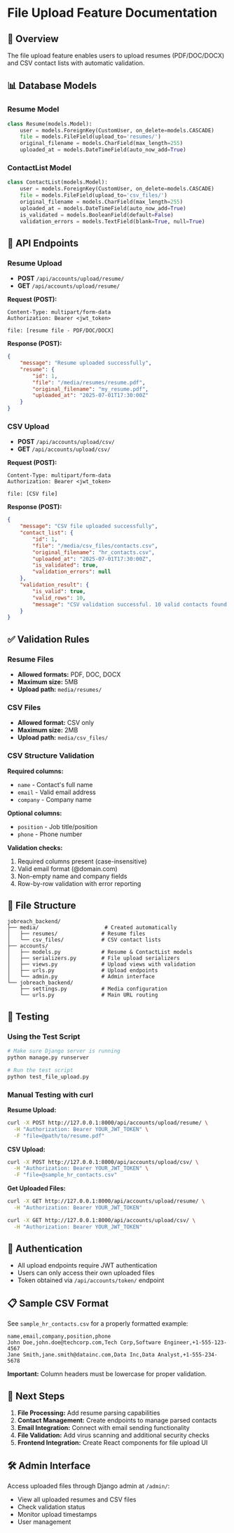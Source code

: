 # File Upload Feature Documentation

## 🎯 Overview
The file upload feature enables users to upload resumes (PDF/DOC/DOCX) and CSV contact lists with automatic validation.

## 📊 Database Models

### Resume Model
```python
class Resume(models.Model):
    user = models.ForeignKey(CustomUser, on_delete=models.CASCADE)
    file = models.FileField(upload_to='resumes/')
    original_filename = models.CharField(max_length=255)
    uploaded_at = models.DateTimeField(auto_now_add=True)
```

### ContactList Model
```python
class ContactList(models.Model):
    user = models.ForeignKey(CustomUser, on_delete=models.CASCADE)
    file = models.FileField(upload_to='csv_files/')
    original_filename = models.CharField(max_length=255)
    uploaded_at = models.DateTimeField(auto_now_add=True)
    is_validated = models.BooleanField(default=False)
    validation_errors = models.TextField(blank=True, null=True)
```

## 🔗 API Endpoints

### Resume Upload
- **POST** `/api/accounts/upload/resume/`
- **GET** `/api/accounts/upload/resume/`

**Request (POST):**
```
Content-Type: multipart/form-data
Authorization: Bearer <jwt_token>

file: [resume file - PDF/DOC/DOCX]
```

**Response (POST):**
```json
{
    "message": "Resume uploaded successfully",
    "resume": {
        "id": 1,
        "file": "/media/resumes/resume.pdf",
        "original_filename": "my_resume.pdf",
        "uploaded_at": "2025-07-01T17:30:00Z"
    }
}
```

### CSV Upload
- **POST** `/api/accounts/upload/csv/`
- **GET** `/api/accounts/upload/csv/`

**Request (POST):**
```
Content-Type: multipart/form-data
Authorization: Bearer <jwt_token>

file: [CSV file]
```

**Response (POST):**
```json
{
    "message": "CSV file uploaded successfully",
    "contact_list": {
        "id": 1,
        "file": "/media/csv_files/contacts.csv",
        "original_filename": "hr_contacts.csv",
        "uploaded_at": "2025-07-01T17:30:00Z",
        "is_validated": true,
        "validation_errors": null
    },
    "validation_result": {
        "is_valid": true,
        "valid_rows": 10,
        "message": "CSV validation successful. 10 valid contacts found."
    }
}
```

## ✅ Validation Rules

### Resume Files
- **Allowed formats:** PDF, DOC, DOCX
- **Maximum size:** 5MB
- **Upload path:** `media/resumes/`

### CSV Files
- **Allowed format:** CSV only
- **Maximum size:** 2MB
- **Upload path:** `media/csv_files/`

### CSV Structure Validation
**Required columns:**
- `name` - Contact's full name
- `email` - Valid email address
- `company` - Company name

**Optional columns:**
- `position` - Job title/position
- `phone` - Phone number

**Validation checks:**
1. Required columns present (case-insensitive)
2. Valid email format (@domain.com)
3. Non-empty name and company fields
4. Row-by-row validation with error reporting

## 📁 File Structure
```
jobreach_backend/
├── media/                     # Created automatically
│   ├── resumes/              # Resume files
│   └── csv_files/            # CSV contact lists
├── accounts/
│   ├── models.py             # Resume & ContactList models
│   ├── serializers.py        # File upload serializers
│   ├── views.py              # Upload views with validation
│   ├── urls.py               # Upload endpoints
│   └── admin.py              # Admin interface
└── jobreach_backend/
    ├── settings.py           # Media configuration
    └── urls.py               # Main URL routing
```

## 🧪 Testing

### Using the Test Script
```bash
# Make sure Django server is running
python manage.py runserver

# Run the test script
python test_file_upload.py
```

### Manual Testing with curl

**Resume Upload:**
```bash
curl -X POST http://127.0.0.1:8000/api/accounts/upload/resume/ \
  -H "Authorization: Bearer YOUR_JWT_TOKEN" \
  -F "file=@path/to/resume.pdf"
```

**CSV Upload:**
```bash
curl -X POST http://127.0.0.1:8000/api/accounts/upload/csv/ \
  -H "Authorization: Bearer YOUR_JWT_TOKEN" \
  -F "file=@sample_hr_contacts.csv"
```

**Get Uploaded Files:**
```bash
curl -X GET http://127.0.0.1:8000/api/accounts/upload/resume/ \
  -H "Authorization: Bearer YOUR_JWT_TOKEN"

curl -X GET http://127.0.0.1:8000/api/accounts/upload/csv/ \
  -H "Authorization: Bearer YOUR_JWT_TOKEN"
```

## 🔐 Authentication
- All upload endpoints require JWT authentication
- Users can only access their own uploaded files
- Token obtained via `/api/accounts/token/` endpoint

## 📋 Sample CSV Format
See `sample_hr_contacts.csv` for a properly formatted example:
```csv
name,email,company,position,phone
John Doe,john.doe@techcorp.com,Tech Corp,Software Engineer,+1-555-123-4567
Jane Smith,jane.smith@datainc.com,Data Inc,Data Analyst,+1-555-234-5678
```

**Important:** Column headers must be lowercase for proper validation.

## 🚀 Next Steps
1. **File Processing:** Add resume parsing capabilities
2. **Contact Management:** Create endpoints to manage parsed contacts
3. **Email Integration:** Connect with email sending functionality
4. **File Validation:** Add virus scanning and additional security checks
5. **Frontend Integration:** Create React components for file upload UI

## 🛠️ Admin Interface
Access uploaded files through Django admin at `/admin/`:
- View all uploaded resumes and CSV files
- Check validation status
- Monitor upload timestamps
- User management
